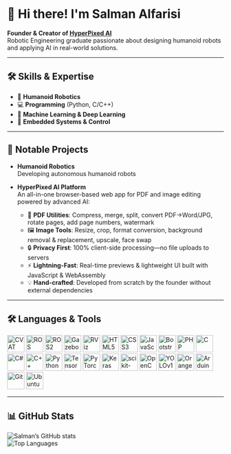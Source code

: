 # 👋 Hi there! I'm Salman Alfarisi

**Founder & Creator of [HyperPixed AI](https://www.hyperpixedai.com)**  
Robotic Engineering graduate passionate about designing humanoid robots and applying AI in real-world solutions.

---

## 🛠️ Skills & Expertise
- 🤖 **Humanoid Robotics**  
- 💻 **Programming** (Python, C/C++)  
- 🧠 **Machine Learning & Deep Learning**  
- 🔌 **Embedded Systems & Control**  

---

## 🚀 Notable Projects
- **Humanoid Robotics**  
  Developing autonomous humanoid robots 

- **HyperPixed AI Platform**  
  An all-in-one browser-based web app for PDF and image editing powered by advanced AI:  
  - 🔧 **PDF Utilities**: Compress, merge, split, convert PDF→Word/JPG, rotate pages, add page numbers, watermark  
  - 🖼️ **Image Tools**: Resize, crop, format conversion, background removal & replacement, upscale, face swap  
  - 🔒 **Privacy First**: 100% client-side processing—no file uploads to servers  
  - ⚡ **Lightning-Fast**: Real-time previews & lightweight UI built with JavaScript & WebAssembly  
  - 💡 **Hand-crafted**: Developed from scratch by the founder without external dependencies

---
## 🛠️ Languages & Tools

<p align="left">
  <!-- Robotics & Simulation -->
  <img alt="CVAT"    width="40px" src="https://img.shields.io/badge/CVAT-1A82F7?style=flat-square" />
  <img alt="ROS"     width="40px" src="https://img.shields.io/badge/ROS-000000?style=flat-square&logo=ros&logoColor=white" />
  <img alt="ROS2"    width="40px" src="https://img.shields.io/badge/ROS2-000000?style=flat-square&logo=ros&logoColor=white" />
  <img alt="Gazebo"  width="40px" src="https://img.shields.io/badge/Gazebo-00659C?style=flat-square&logo=gazebo&logoColor=white" />
  <img alt="RViz"    width="40px" src="https://img.shields.io/badge/RViz-4C6CB1?style=flat-square" />
  
  <!-- Web stack -->
  <img alt="HTML5"       width="40px" src="https://cdn.jsdelivr.net/gh/devicons/devicon/icons/html5/html5-original.svg" />
  <img alt="CSS3"        width="40px" src="https://cdn.jsdelivr.net/gh/devicons/devicon/icons/css3/css3-original.svg" />
  <img alt="JavaScript"  width="40px" src="https://cdn.jsdelivr.net/gh/devicons/devicon/icons/javascript/javascript-original.svg" />
  <img alt="Bootstrap"   width="40px" src="https://cdn.jsdelivr.net/gh/devicons/devicon/icons/bootstrap/bootstrap-original.svg" />
  <img alt="PHP"         width="40px" src="https://cdn.jsdelivr.net/gh/devicons/devicon/icons/php/php-original.svg" />

  <!-- Programming Languages -->
  <img alt="C"           width="40px" src="https://cdn.jsdelivr.net/gh/devicons/devicon/icons/c/c-original.svg" />
  <img alt="C#"          width="40px" src="https://cdn.jsdelivr.net/gh/devicons/devicon/icons/csharp/csharp-original.svg" />
  <img alt="C++"         width="40px" src="https://cdn.jsdelivr.net/gh/devicons/devicon/icons/cplusplus/cplusplus-original.svg" />
  <img alt="Python"      width="40px" src="https://cdn.jsdelivr.net/gh/devicons/devicon/icons/python/python-original.svg" />

  <!-- AI & ML Frameworks -->
  <img alt="TensorFlow"    width="40px" src="https://cdn.jsdelivr.net/gh/devicons/devicon/icons/tensorflow/tensorflow-original.svg" />
  <img alt="PyTorch"       width="40px" src="https://cdn.jsdelivr.net/gh/devicons/devicon/icons/pytorch/pytorch-original.svg" />
  <img alt="Keras"         width="40px" src="https://cdn.jsdelivr.net/gh/devicons/devicon/icons/keras/keras-original.svg" />
  <img alt="scikit-learn"  width="40px" src="https://cdn.jsdelivr.net/gh/devicons/devicon/icons/scikitlearn/scikitlearn-original.svg" />
  <img alt="OpenCV"        width="40px" src="https://cdn.jsdelivr.net/gh/devicons/devicon/icons/opencv/opencv-original.svg" />
  <img alt="YOLOv12"       width="40px" src="https://img.shields.io/badge/YOLOv12-000000?style=flat-square&logo=yolov12&logoColor=white" />

  <!-- Data Mining -->
  <img alt="Orange Data Mining" width="40px" src="https://img.shields.io/badge/Orange_Data_Mining-EE7624?style=flat-square&logo=orange&logoColor=white" />

  <!-- Embedded & Versioning -->
  <img alt="Arduino" width="40px" src="https://cdn.jsdelivr.net/gh/devicons/devicon/icons/arduino/arduino-original.svg" />
  <img alt="Git"     width="40px" src="https://cdn.jsdelivr.net/gh/devicons/devicon/icons/git/git-original.svg" />
  <img alt="Ubuntu"  width="40px" src="https://cdn.jsdelivr.net/gh/devicons/devicon/icons/ubuntu/ubuntu-plain.svg" />
</p>

---
## 📊 GitHub Stats
![Salman’s GitHub stats](https://github-readme-stats.vercel.app/api?username=salmanalfarisi11&show_icons=true&theme=default)  
![Top Languages](https://github-readme-stats.vercel.app/api/top-langs/?username=salmanalfarisi11&layout=compact&theme=default)

